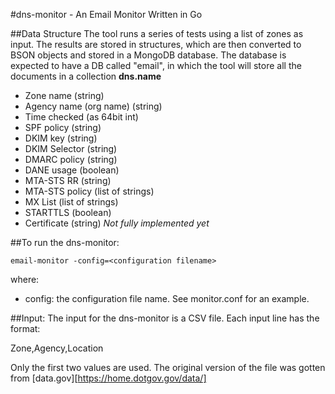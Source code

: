 #dns-monitor - An Email Monitor Written in Go

##Data Structure
The tool runs a series of tests using a list of zones as input.  The results are stored in structures, which are then converted to BSON
objects and stored in a MongoDB database.  The database is expected to have a DB called "email", in which the tool will store all the 
documents in a collection **dns.name**

* Zone name (string)
* Agency name (org name) (string)
* Time checked (as 64bit int)
* SPF policy (string)
* DKIM key (string)
* DKIM Selector (string)
* DMARC policy (string)
* DANE usage (boolean)
* MTA-STS RR (string)
* MTA-STS policy (list of strings)
* MX List (list of strings)
* STARTTLS (boolean)
* Certificate (string) *Not fully implemented yet*


##To run the dns-monitor:

`email-monitor -config=<configuration filename>`

where:

* config: the configuration file name.  See monitor.conf for an example.


##Input:
The input for the dns-monitor is a CSV file.  Each input line has the format:

Zone,Agency,Location

Only the first two values are used.  The original version of the file was gotten from [data.gov][https://home.dotgov.gov/data/]
